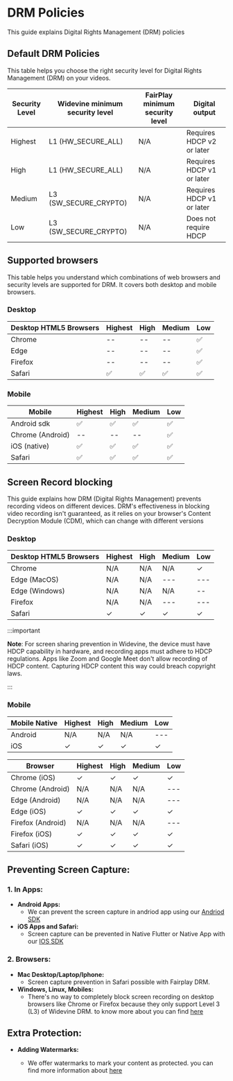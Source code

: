 #  DRM Policies
This guide explains Digital Rights Management (DRM) policies
## Default DRM Policies
This table helps you choose the right security level for Digital Rights Management (DRM) on your videos.

| Security Level                 | Widevine minimum security level | FairPlay minimum security level | Digital output                |
|--------------------------------|--------------------------------|---------------------------------|--------------------------------|
| Highest                        | L1 (HW_SECURE_ALL)             | N/A                             | Requires HDCP v2 or later     |
| High                           | L1 (HW_SECURE_ALL)             | N/A                             | Requires HDCP v1 or later     |
| Medium                         | L3 (SW_SECURE_CRYPTO)          | N/A                             | Requires HDCP v1 or later     |
| Low                            | L3 (SW_SECURE_CRYPTO)          | N/A                             | Does not require HDCP         |


## Supported browsers 
This table helps you understand which combinations of web browsers and security levels are supported for DRM. It covers both desktop and mobile browsers. 
### Desktop

| Desktop HTML5 Browsers       | Highest                          | High                             | Medium                           | Low                              |
|------------------------------|----------------------------------|----------------------------------|----------------------------------|----------------------------------|
| Chrome                       | --                                | --                               | --                               | ✅                               |
| Edge                        | --                                | --                               | --                               | ✅                               |
| Firefox                      | --                                | --                               | --                               | ✅                               |
| Safari                         | ✅                                | ✅                               | ✅                               | ✅                               |

### Mobile
| Mobile                       | Highest                          | High                             | Medium                           | Low                              |
|------------------------------|----------------------------------|----------------------------------|----------------------------------|----------------------------------|
| Android sdk       | ✅                                | ✅                               | ✅                               | ✅                               |
| Chrome (Android)            | --                                | --                               | --                               | ✅                               |
| iOS (native)       | ✅                                | ✅                               | ✅                               | ✅                               |
| Safari                       | ✅                                | ✅                               | ✅                               | ✅                               |

## Screen Record blocking
This guide explains how DRM (Digital Rights Management) prevents recording videos on different devices. DRM's effectiveness in blocking video recording isn't guaranteed, as it relies on your browser's Content Decryption Module (CDM), which can change with different versions

### Desktop

| Desktop HTML5 Browsers       | Highest                          | High                             | Medium                           | Low                              |
|------------------------------|----------------------------------|----------------------------------|----------------------------------|----------------------------------|
| Chrome                       | N/A                              | N/A                              | N/A                                | ✓                                |
| Edge (MacOS)                 | N/A                              | N/A                              | ---                              | ---                              |
| Edge (Windows)               | N/A                              | N/A                              | N/A                                | --                                |
| Firefox                      | N/A                              | N/A                              | ---                              | ---                              |
| Safari                       | ✓                                | ✓                                | ✓                                | ✓                                |

:::important

**Note**: For screen sharing prevention in Widevine, the device must have HDCP capability in hardware, and recording apps must adhere to HDCP regulations. Apps like Zoom and Google Meet don't allow recording of HDCP content. Capturing HDCP content this way could breach copyright laws.

:::
### Mobile

| Mobile Native                | Highest                          | High                             | Medium                           | Low                              |
|------------------------------|----------------------------------|----------------------------------|----------------------------------|----------------------------------|
| Android                      | N/A                              | N/A                              | N/A                              | ---                              |
| iOS                            | ✓                                | ✓                                | ✓                                | ✓                                |

| Browser                      | Highest                          | High                             | Medium                           | Low                              |
|------------------------------|----------------------------------|----------------------------------|----------------------------------|----------------------------------|
| Chrome (iOS)                 | ✓                                | ✓                                | ✓                                | ✓                                |
| Chrome (Android)                 | N/A                               | N/A                              | N/A                                | ---                                |
| Edge (Android)               | N/A                              | N/A                              | N/A                              | ---                              |
| Edge (iOS)                   | ✓                                | ✓                                | ✓                                | ✓                                |
| Firefox (Android)            | N/A                              | N/A                              | N/A                              | ---                              |
| Firefox (iOS)                | ✓                                | ✓                                | ✓                                | ✓                                |
| Safari (iOS)                | ✓                                | ✓                                | ✓                                | ✓                                |


## Preventing Screen Capture:

### 1. In Apps:
   - **Android Apps:**
     - We can prevent the screen capture in andriod app using our [Andriod SDK](../category/android-native-sdk) 
   - **iOS Apps and Safari:**
     - Screen capture can be prevented in Native Flutter or Native App with our [IOS SDK](../category/ios-native-sdk)


### 2. Browsers:
   - **Mac Desktop/Laptop/Iphone:**
     - Screen capture prevention in Safari possible with Fairplay DRM.
   - **Windows, Linux, Mobiles:**
     -  There's no way to completely block screen recording on desktop browsers like Chrome or Firefox because they only support Level 3 (L3) of Widevine DRM.  to know more about you can find [here](./widevine-specs.md)

## Extra Protection:
   - **Adding Watermarks:**

      - We offer watermarks to mark your content as protected.
      you can find more information about [here](../video-embedding/watermarking.md)  
